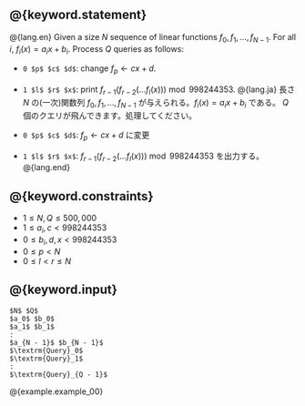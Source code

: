 ## @{keyword.statement}

@{lang.en}
Given a size $N$ sequence of linear functions $f_0, f_1, ..., f_{N-1}$. For all $i$, $f_i(x) = a_i x + b_i$. Process $Q$ queries as follows:

- `0 $p$ $c$ $d$`: change $f_p \gets cx + d$.
- `1 $l$ $r$ $x$`: print $f_{r-1}(f_{r-2}(...f_l(x))) \bmod 998244353$.
@{lang.ja}
長さ $N$ の(一次)関数列 $f_0, f_1, ..., f_{N-1}$ が与えられる。$f_i(x) = a_i x + b_i$ である。 $Q$ 個のクエリが飛んできます。処理してください。

- `0 $p$ $c$ $d$`: $f_p \gets cx + d$ に変更
- `1 $l$ $r$ $x$`: $f_{r-1}(f_{r-2}(...f_l(x))) \bmod 998244353$ を出力する。
@{lang.end}

## @{keyword.constraints}

- $1 \leq N, Q \leq 500,000$
- $1 \leq a_i, c < 998244353$
- $0 \leq b_i, d, x < 998244353$
- $0 \leq p < N$
- $0 \leq l < r \leq N$

## @{keyword.input}

~~~
$N$ $Q$
$a_0$ $b_0$
$a_1$ $b_1$
:
$a_{N - 1}$ $b_{N - 1}$
$\textrm{Query}_0$
$\textrm{Query}_1$
:
$\textrm{Query}_{Q - 1}$
~~~

@{example.example_00}
